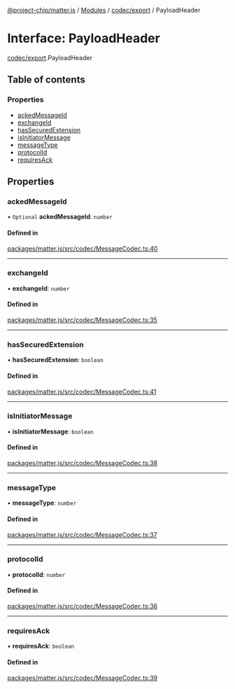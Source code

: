 [@project-chip/matter.js](../README.md) / [Modules](../modules.md) / [codec/export](../modules/codec_export.md) / PayloadHeader

# Interface: PayloadHeader

[codec/export](../modules/codec_export.md).PayloadHeader

## Table of contents

### Properties

- [ackedMessageId](codec_export.PayloadHeader.md#ackedmessageid)
- [exchangeId](codec_export.PayloadHeader.md#exchangeid)
- [hasSecuredExtension](codec_export.PayloadHeader.md#hassecuredextension)
- [isInitiatorMessage](codec_export.PayloadHeader.md#isinitiatormessage)
- [messageType](codec_export.PayloadHeader.md#messagetype)
- [protocolId](codec_export.PayloadHeader.md#protocolid)
- [requiresAck](codec_export.PayloadHeader.md#requiresack)

## Properties

### ackedMessageId

• `Optional` **ackedMessageId**: `number`

#### Defined in

[packages/matter.js/src/codec/MessageCodec.ts:40](https://github.com/project-chip/matter.js/blob/0c058ae17fdba4c0b89b8b13c309011d51782299/packages/matter.js/src/codec/MessageCodec.ts#L40)

___

### exchangeId

• **exchangeId**: `number`

#### Defined in

[packages/matter.js/src/codec/MessageCodec.ts:35](https://github.com/project-chip/matter.js/blob/0c058ae17fdba4c0b89b8b13c309011d51782299/packages/matter.js/src/codec/MessageCodec.ts#L35)

___

### hasSecuredExtension

• **hasSecuredExtension**: `boolean`

#### Defined in

[packages/matter.js/src/codec/MessageCodec.ts:41](https://github.com/project-chip/matter.js/blob/0c058ae17fdba4c0b89b8b13c309011d51782299/packages/matter.js/src/codec/MessageCodec.ts#L41)

___

### isInitiatorMessage

• **isInitiatorMessage**: `boolean`

#### Defined in

[packages/matter.js/src/codec/MessageCodec.ts:38](https://github.com/project-chip/matter.js/blob/0c058ae17fdba4c0b89b8b13c309011d51782299/packages/matter.js/src/codec/MessageCodec.ts#L38)

___

### messageType

• **messageType**: `number`

#### Defined in

[packages/matter.js/src/codec/MessageCodec.ts:37](https://github.com/project-chip/matter.js/blob/0c058ae17fdba4c0b89b8b13c309011d51782299/packages/matter.js/src/codec/MessageCodec.ts#L37)

___

### protocolId

• **protocolId**: `number`

#### Defined in

[packages/matter.js/src/codec/MessageCodec.ts:36](https://github.com/project-chip/matter.js/blob/0c058ae17fdba4c0b89b8b13c309011d51782299/packages/matter.js/src/codec/MessageCodec.ts#L36)

___

### requiresAck

• **requiresAck**: `boolean`

#### Defined in

[packages/matter.js/src/codec/MessageCodec.ts:39](https://github.com/project-chip/matter.js/blob/0c058ae17fdba4c0b89b8b13c309011d51782299/packages/matter.js/src/codec/MessageCodec.ts#L39)
